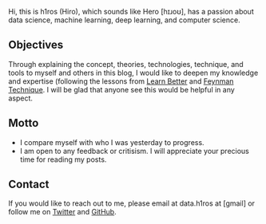 <!--
.. title: About
.. slug: about
.. tags: 
.. date: 2019-02-03 22:39:39 UTC-08:00
.. category: 
.. link: 
.. description: 
.. type: text
-->

Hi, this is h1ros (Hiro), which sounds like Hero [hɪɹoʊ], has a passion about data science, machine learning, deep learning, and computer science. 


## Objectives 
Through explaining the concept, theories, technologies, technique, and tools to myself and others in this blog, I would like to deepen my knowledge and expertise (following the lessons from [Learn Better](https://www.amazon.com/Learn-Better-Mastering-Business-Anything-ebook/dp/B01IIQQF10/ref=sr_1_2?keywords=learn+better&qid=1551251923&s=books&sr=1-2) and [Feynman Technique](https://mattyford.com/blog/2014/1/23/the-feynman-technique-model). I will be glad that anyone see this would be helpful in any aspect. 

## Motto
* I compare myself with who I was yesterday to progress. 
* I am open to any feedback or critisism. I will appreciate your precious time for reading my posts.


## Contact
If you would like to reach out to me, please email at data.h1ros at [gmail] or follow me on [Twitter](https://twitter.com/__h1r0__) and [GitHub](https://github.com/h1ros).


